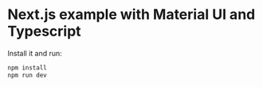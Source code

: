 # Next.js example with Material UI and Typescript

Install it and run:

```sh
npm install
npm run dev
```
